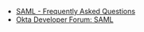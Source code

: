 * [SAML - Frequently Asked Questions](/docs/concepts/saml/faqs/)
* [Okta Developer Forum: SAML](https://devforum.okta.com/search?q=saml)